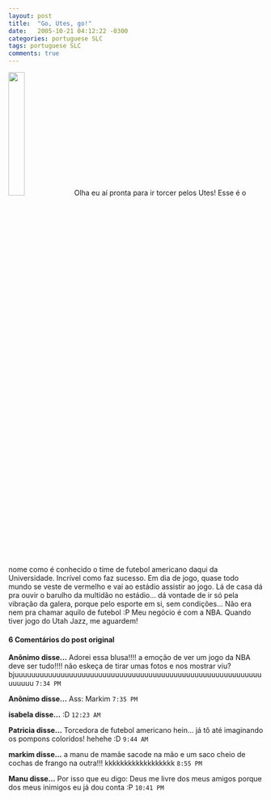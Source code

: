 ```yaml
---
layout: post
title:  "Go, Utes, go!"
date:   2005-10-21 04:12:22 -0300
categories: portuguese SLC
tags: portuguese SLC
comments: true
---
```


<img class="right-image" src="/blog/images/utes1.jpg" width="25%">
Olha eu aí pronta para ir torcer pelos Utes! Esse é o nome como é conhecido o time de futebol americano daqui da Universidade. Incrível como faz sucesso. Em dia de jogo, quase todo mundo se veste de vermelho e vai ao estádio assistir ao jogo. Lá de casa dá pra ouvir o barulho da multidão no estádio... dá vontade de ir só pela vibração da galera, porque pelo esporte em si, sem condições... Não era nem pra chamar aquilo de futebol :P Meu negócio é com a NBA. Quando tiver jogo do Utah Jazz, me aguardem!


#### 6 Comentários do post original

**Anônimo disse...**
Adorei essa blusa!!!! a emoção de ver um jogo da NBA deve ser tudo!!!! não eskeça de tirar umas fotos e nos mostrar viu? bjuuuuuuuuuuuuuuuuuuuuuuuuuuuuuuuuuuuuuuuuuuuuuuuuuuuuuuuuuuuuuuuuu `7:34 PM`  
 
**Anônimo disse...** Ass: Markim  `7:35 PM`  
 
**isabela disse...**
:D `12:23 AM`  
 
**Patricia disse...**
Torcedora de futebol americano hein... já tô até imaginando os pompons coloridos! hehehe :D   `9:44 AM`  
 
**markim disse...**
a manu de mamãe sacode na mão e um saco cheio de cochas de frango na outra!!! kkkkkkkkkkkkkkkkkk  `8:55 PM`

**Manu disse...**
Por isso que eu digo: Deus me livre dos meus amigos porque dos meus inimigos eu já dou conta :P   `10:41 PM`  